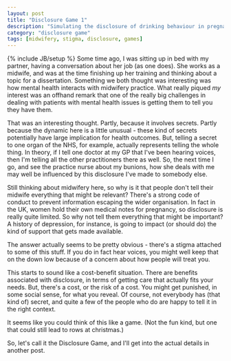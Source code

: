 ```yaml
---
layout: post
title: "Disclosure Game 1"
description: "Simulating the disclosure of drinking behaviour in pregnancy with Bayesian games, and decision theoretic agents."
category: "disclosure game"
tags: [midwifery, stigma, disclosure, games]
---
```

{% include JB/setup %}
Some time ago, I was sitting up in bed with my partner, having a conversation about her job (as one does). She works as a midwife, and was at the time finishing up her training and thinking about a topic for a dissertation. Something we both thought was interesting was how mental health interacts with midwifery practice. What really piqued *my* interest was an offhand remark that one of the really big challenges in dealing with patients with mental health issues is getting them to tell you they have them.

That was an interesting thought. Partly, because it involves secrets. Partly because the dynamic here is a little unusual - these kind of secrets potentially have large implication for health outcomes. But, telling a secret to one organ of the NHS, for example, actually represents telling the whole thing. In theory, if I tell one doctor at my GP that I've been hearing voices, then I'm telling all the other practitioners there as well. So, the next time I go, and see the practice nurse about my bunions, how she deals with me may well be influenced by this disclosure I've made to somebody else.

Still thinking about midwifery here, so why is it that people don't tell their midwife everything that might be relevant? There's a strong code of conduct to prevent information escaping the wider organisation. In fact in the UK, women hold their own medical notes for pregnancy, so disclosure is really quite limited. So why not tell them everything that might be important? A history of depression, for instance, is going to impact (or should do) the kind of support that gets made available.

The answer actually seems to be pretty obvious - there's a stigma attached to some of this stuff. If you do in fact hear voices, you might well keep that on the down low because of a concern about how people will treat you.

This starts to sound like a cost-benefit situation. There are benefits associated with disclosure, in terms of getting care that actually fits your needs. But, there's a cost, or the risk of a cost. You might get punished, in some social sense, for what you reveal.
Of course, not everybody has (that kind of) secret, and quite a few of the people who do are happy to tell it in the right context.

It seems like you could think of this like a game. (Not the fun kind, but one that could still lead to rows at christmas.)

So, let's call it the Disclosure Game, and I'll get into the actual details in another post.
